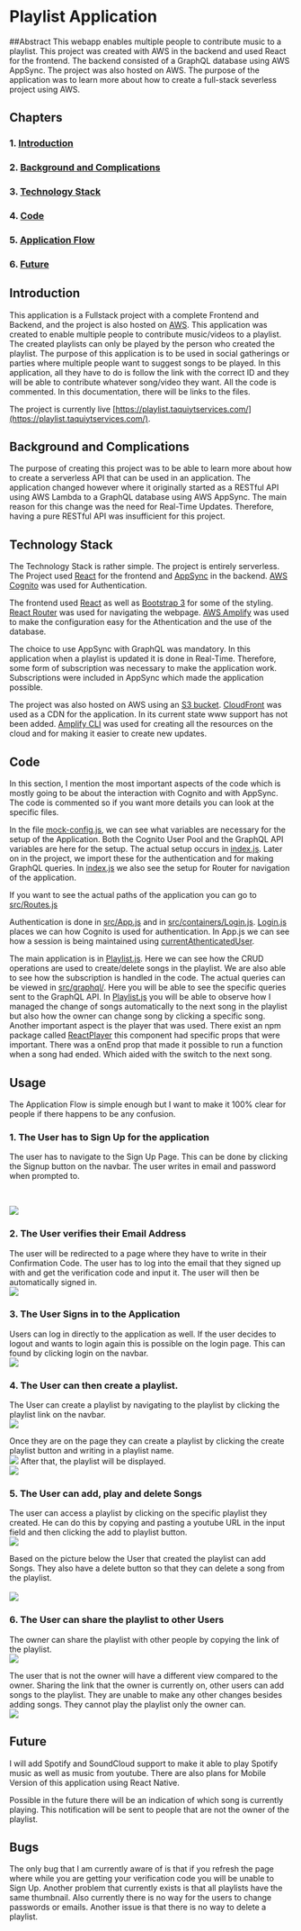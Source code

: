 #  Playlist Application

##Abstract
This webapp enables multiple people to contribute music to a playlist. This project was created with AWS in the backend and used React for the frontend. The backend consisted of a GraphQL database using AWS AppSync. The project was also hosted on AWS. The purpose of the application was to learn more about how to create a full-stack severless project using AWS.
## Chapters
### 1. [Introduction](#introduction)
### 2. [Background and Complications](#background-and-complications)
### 3. [Technology Stack](#technology-stack)
### 4. [Code](#code)
### 5. [Application Flow](#application-flow)
### 6. [Future](#future)

## Introduction
This application is a Fullstack project with a complete Frontend and Backend, and the project is also hosted on [AWS](https://aws.amazon.com/what-is-aws/). This application was created to enable multiple people to contribute music/videos to a playlist. The created playlists can only be played by the person who created the playlist. The purpose of this application is to be used in social gatherings or parties where multiple people want to suggest songs to be played. In this application, all they have to do is follow the link with the correct ID and they will be able to contribute whatever song/video they want.  All the code is commented. In this documentation, there will be links to the files.

The project is currently live [https://playlist.taquiytservices.com/](https://playlist.taquiytservices.com/).

## Background and Complications
The purpose of creating this project was to be able to learn more about how to create a serverless API that can be used in an application. The application changed however where it originally started as a RESTful API using AWS Lambda to a GraphQL database using AWS AppSync. The main reason for this change was the need for Real-Time Updates. Therefore, having a pure RESTful API was insufficient for this project.

## Technology Stack
The Technology Stack is rather simple. The project is entirely serverless. The Project used [React](https://aws.amazon.com/cognito/) for the frontend and [AppSync](https://aws.amazon.com/appsync/) in the backend. [AWS Cognito](https://aws.amazon.com/cognito/) was used for Authentication. <br>

The frontend used [React](https://aws.amazon.com/cognito/) as well as [Bootstrap 3](https://react-bootstrap-v3.netlify.com/components/alerts/) for some of the styling. [React Router](https://reacttraining.com/react-router/web/guides/quick-start) was used for navigating the webpage. [AWS Amplify](https://aws-amplify.github.io/docs/cli-toolchain/quickstart) was used to make the configuration easy for the Athentication and the use of the database.

The choice to use AppSync with GraphQL was mandatory. In this application when a playlist is updated it is done in Real-Time. Therefore, some form of subscription was necessary to make the application work. Subscriptions were included in AppSync which made the application possible. <br>  

The project was also hosted on AWS using an [S3 bucket](https://aws.amazon.com/s3/). [CloudFront](https://aws.amazon.com/cloudfront/) was used as a CDN for the application. In its current state www support has not been added. [Amplify CLI](https://aws-amplify.github.io/docs/cli-toolchain/quickstart) was used for creating all the resources on the cloud and for making it easier to create new updates.

## Code
In this section, I mention the most important aspects of the code which is mostly going to be about the interaction with Cognito and with AppSync. The code is commented so if you want more details you can look at the specific files.

In the file [mock-config.js](https://github.com/Internet-Person-IP/Playlist-Application/blob/master/src/config-mock.js), we can see what variables are necessary for the setup of the Application. Both the Cognito User Pool and the GraphQL API  variables are here for the setup. The actual setup occurs in [index.js](https://github.com/Internet-Person-IP/Playlist-Application/blob/master/src/index.js). Later on in the project, we import these for the authentication and for making GraphQL queries. In [index.js](https://github.com/Internet-Person-IP/Playlist-Application/blob/master/src/index.js) we also see the setup for Router for navigation of the application.

If you want to see the actual paths of the application you can go to [src/Routes.js](https://github.com/Internet-Person-IP/Playlist-Application/blob/master/src/Routes.js)

Authentication is done in [src/App.js](https://github.com/Internet-Person-IP/Playlist-Application/blob/master/src/App.js) and in [src/containers/Login.js](https://github.com/Internet-Person-IP/Playlist-Application/blob/master/src/containers/Login.js). [Login.js](https://github.com/Internet-Person-IP/Playlist-Application/blob/master/src/containers/Login.js) places we can how Cognito is used for authentication. In App.js we can see how a session is being maintained using [currentAthenticatedUser](https://aws-amplify.github.io/docs/js/authentication#retrieve-current-authenticated-user).

The main application is in [Playlist.js](https://github.com/Internet-Person-IP/Playlist-Application/blob/master/src/containers/Playlist.js). Here we can see how the CRUD operations are used to create/delete songs in the playlist. We are also able to see how the subscription is handled in the code. The actual queries can be viewed in [src/graphql/](https://github.com/Internet-Person-IP/Playlist-Application/tree/master/src/graphql). Here you will be able to see the specific queries sent to the GraphQL API. In [Playlist.js](https://github.com/Internet-Person-IP/Playlist-Application/blob/master/src/containers/Playlist.js) you will be able to observe how I managed the change of songs automatically to the next song in the playlist but also how the owner can change song by clicking a specific song. Another important aspect is the player that was used. There exist an npm package called [ReactPlayer](https://www.npmjs.com/package/react-player) this component had specific props that were important. There was a onEnd prop that made it possible to run a function when a song had ended. Which aided with the switch to the next song.

## Usage
The Application Flow is simple enough but I want to make it 100% clear for people if there happens to be any confusion.

### 1. The User has to Sign Up for the application
The user has to navigate to the Sign Up Page. This can be done by clicking the Signup button on the navbar.  The user writes in email and password when prompted to.

<br>


![](Pictures/SignUp.png)

### 2. The User verifies their Email Address
The user will be redirected to a page where they have to write in their Confirmation Code. The user has to log into the email that they signed up with and get the verification code and input it. The user will then be automatically signed in.
<br>
![](Pictures/Confirmation.png)
### 3. The User Signs in to the Application
Users can log in directly to the application as well. If the user decides to logout and wants to login again this is possible on the login page. This can found by clicking login on the navbar.
<br>
![](Pictures/Loggin.png)

### 4. The User can then create a playlist.
The User can create a playlist by navigating to the playlist by clicking the playlist link on the navbar. 
<br>
![](Pictures/CreatePlaylistPage.png)

Once they are on the page they can create a playlist by clicking the create playlist button and writing in a playlist name.
<br>
![](Pictures/CreatePlaylist.png)
After that, the playlist will be displayed.
<br>
![](Pictures/PlaylistDisplayed.png)

### 5. The User can add, play and delete Songs
The user can access a playlist by clicking on the specific playlist they created. He can do this by copying and pasting a youtube URL in the input field and then clicking the add to playlist button.
<br>
![](Pictures/AddToPlaylist.png)

Based on the picture below the User that created the playlist can add Songs. They also have a delete button so that they can delete a song from the playlist.  
<br>
![](Pictures/PlaylistOwner.png)

### 6. The User can share the playlist to other Users
The owner can share the playlist with other people by copying the link of the playlist. 
<br>
![](Pictures/playlistURL.png)


The user that is not the owner will have a different view compared to the owner. Sharing the link that the owner is currently on, other users can add songs to the playlist. They are unable to make any other changes besides adding songs. They cannot play the playlist only the owner can.
<br>
![](Pictures/PlaylistNotOwner.png)

## Future

I will add Spotify and SoundCloud support to make it able to play Spotify music as well as music from youtube. There are also plans for Mobile Version of this application using React Native.

Possible in the future there will be an indication of which song is currently playing. This notification will be sent to people that are not the owner of the playlist.

## Bugs
The only bug that I am currently aware of is that if you refresh the page where while you are getting your verification code you will be unable to Sign Up. Another problem that currently exists is that all playlists have the same thumbnail. Also currently there is no way for the users to change passwords or emails. Another issue is that there is no way to delete a playlist. 



